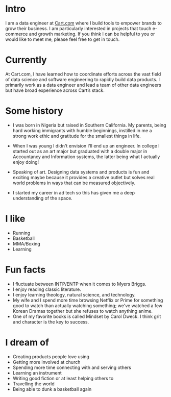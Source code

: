 
# Intro

I am a data engineer at [Cart.com](https://cart.com) where I build tools to empower brands to grow their business. I am particularly interested in projects that touch e-commerce and growth marketing. If you think I can be helpful to you or would like to meet me, please feel free to get in touch.

# Currently

At Cart.com, I have learned how to coordinate efforts across the vast field of data science and software engineering to rapidly build data products. I primarily work as a data engineer and lead a team of other data engineers but have broad experience across Cart’s stack.

# Some history

- I was born in Nigeria but raised in Southern California. My parents, being hard working immigrants with humble beginnings, instilled in me a strong work ethic and gratitude for the smallest things in life.

- When I was young I didn't envision I'll end up an engineer. In college I started out as an art major but graduated with a double major in Accountancy and Information systems, the latter being what I actually enjoy doing!

- Speaking of art. Designing data systems and products is fun and exciting maybe because it provides a creative outlet but solves real world problems in ways that can be measured objectively.

- I started my career in ad tech so this has given me a deep understanding of the space.

# I like

- Running
- Basketball
- MMA/Boxing
- Learning

# Fun facts

- I fluctuate between INTP/ENTP when it comes to Myers Briggs.
- I enjoy reading classic literature.
- I enjoy learning theology, natural science, and technology.
- My wife and I spend more time browsing Netflix or Prime for something good to watch than actually watching something; we've watched a few Korean Dramas together but she refuses to watch anything anime.
- One of my favorite books is called Mindset by Carol Dweck. I think grit and character is the key to success.

# I dream of

- Creating products people love using
- Getting more involved at church
- Spending more time connecting with and serving others
- Learning an instrument
- Writing good fiction or at least helping others to
- Travelling the world
- Being able to dunk a basketball again
